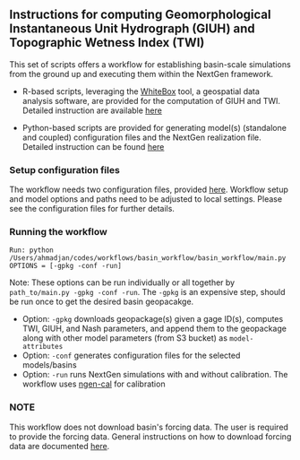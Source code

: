 ## Instructions for computing Geomorphological Instantaneous Unit Hydrograph (GIUH) and Topographic Wetness Index (TWI)
This set of scripts offers a workflow for establishing basin-scale simulations from the ground up 
and executing them within the NextGen framework.

- R-based scripts, leveraging the [WhiteBox](https://www.whiteboxgeo.com/manual/wbw-user-manual/book/tool_help.html) tool, a geospatial data analysis software,
  are provided for the computation of GIUH and TWI.
  Detailed instruction are available [here](https://github.com/ajkhattak/SoilMoistureProfiles/tree/ajk/auto_py_script/basin_workflow/giuh_twi/main.R)
  
- Python-based scripts are provided for generating model(s) (standalone and coupled) configuration files and the
  NextGen realization file. Detailed instruction can be found [here](https://github.com/ajkhattak/SoilMoistureProfiles/tree/ajk/auto_py_script/basin_workflow/generate_files/main.py)


### Setup configuration files
The workflow needs two configuration files, provided [here](https://github.com/ajkhattak/basin_workflow/blob/master/basin_workflow/configs/). Workflow setup and model options and paths need to be adjusted to local settings. Please see the configuration files for further details.

### Running the workflow
```
Run: python /Users/ahmadjan/codes/workflows/basin_workflow/basin_workflow/main.py OPTIONS = [-gpkg -conf -run]
```
Note: These options can be run individually or all together by `path_to/main.py -gpkg -conf -run`. The `-gpkg` is an expensive step, should be run once to get the desired basin geopacakge.

- Option: `-gpkg` downloads geopackage(s) given a gage ID(s), computes TWI, GIUH, and Nash parameters, and append them to the geopackage along with other model parameters (from S3 bucket) as `model-attributes`
- Option: `-conf` generates configuration files for the selected models/basins
- Option: `-run` runs NextGen simulations with and without calibration. The workflow uses [ngen-cal](https://github.com/NOAA-OWP/ngen-cal) for calibration


### NOTE
This workflow does not download basin's forcing data. The user is required to provide the forcing data. 
General instructions on how to download forcing data are documented [here](https://github.com/ajkhattak/SoilMoistureProfiles/blob/ajk/auto_py_script/basin_workflow/FORCING.md).
